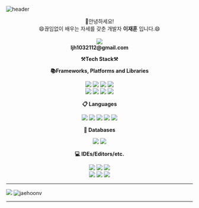 ![header](https://capsule-render.vercel.app/api?type=Waving&color=gradient&height=250&section=header&text=Welcome%20jaehoon's%20Github&fontSize=60&animation=fadeIn&fontAlignY=35)

<p align="center" display="inline-block">
    👋안녕하세요!
   </br>
   😄끊임없이 배우는 자세를 갖춘 개발자 <Strong>이재훈</Strong> 입니다.😄
   </br>
   </br>
   <img src="https://img.shields.io/badge/Gmail-D14836?&logo=gmail&logoColor=white"/>
   </br>
   <Strong>ljh1032112@gmail.com</Strong>
</p>

<p align="center">
    <Strong>⚒️Tech Stack⚒️</Strong><br>
</p>
<p align="center">
    <Strong>📚Frameworks, Platforms and Libraries</Strong>
</p>
<p align="center" display="inline-block">
<img src="https://img.shields.io/badge/jquery-%230769AD.svg?style=for-the-badge&logo=jquery&logoColor=white"/>
<img src="https://img.shields.io/badge/node.js-6DA55F?style=for-the-badge&logo=node.js&logoColor=white"/>
<img src="https://img.shields.io/badge/spring-%236DB33F.svg?style=for-the-badge&logo=spring&logoColor=white"/>
<img src="https://img.shields.io/badge/Spring Boot-6DB33F.svg?style=for-the-badge&logo=Spring Boot&logoColor=white"/>
<br>
<img src="https://img.shields.io/badge/vuejs-%2335495e.svg?style=for-the-badge&logo=vuedotjs&logoColor=%234FC08D"/>
<img src="https://img.shields.io/badge/Chart.js-FF6384?style=for-the-badge&logo=Chart.js&logoColor=36A2EB"/>
<img src="https://img.shields.io/badge/bootstrap-%23563D7C.svg?style=for-the-badge&logo=bootstrap&logoColor=white"/>
<img src="https://img.shields.io/badge/JSON-000000.svg?style=for-the-badge&logo=JSON&logoColor=white"/>
</p>

<p align="center">
    <Strong>📋 Languages</Strong>
</p>

<p align="center">
<img src="https://img.shields.io/badge/java-%23ED8B00.svg?style=for-the-badge&logo=java&logoColor=white"/>
<img src="https://img.shields.io/badge/javascript-%23323330.svg?style=for-the-badge&logo=javascript&logoColor=%23F7DF1E"/>
<img src="https://img.shields.io/badge/html5-%23E34F26.svg?style=for-the-badge&logo=html5&logoColor=white"/>
<img src="https://img.shields.io/badge/css3-%231572B6.svg?style=for-the-badge&logo=css3&logoColor=white"/>
<img src="https://img.shields.io/badge/c-%2300599C.svg?style=for-the-badge&logo=c&logoColor=white"/>
</p>
<p align="center">
    <Strong>💾 Databases</Strong>
</p>

<p align="center">
<img src="https://img.shields.io/badge/mysql-%2300f.svg?style=for-the-badge&logo=mysql&logoColor=white"/>
<img src="https://img.shields.io/badge/Oracle-F80000?style=for-the-badge&logo=oracle&logoColor=white"/>
</p>

<p align="center">
    <Strong>💻 IDEs/Editors/etc.</Strong>
</p>

<p align="center">
<img src="https://img.shields.io/badge/Eclipse-FE7A16.svg?style=for-the-badge&logo=Eclipse&logoColor=white"/>
<img src="https://img.shields.io/badge/Visual%20Studio%20Code-0078d7.svg?style=for-the-badge&logo=visual-studio-code&logoColor=white"/>
<img src="https://img.shields.io/badge/Atom-%2366595C.svg?style=for-the-badge&logo=atom&logoColor=white"/>
</br>
<img src="https://img.shields.io/badge/Google Sheets-34A853.svg?style=for-the-badge&logo=Google Sheets&logoColor=white"/>
<img src="https://img.shields.io/badge/Postman-FF6C37.svg?style=for-the-badge&logo=Postman&logoColor=white"/>
<img src="https://img.shields.io/badge/Zoom-2D8CFF.svg?style=for-the-badge&logo=Zoom&logoColor=white"/>
</p>


<hr>
<p>
<img src="https://github-readme-stats.vercel.app/api?username=jaehoonV&theme=vue&icons=true"/>
<img src="https://github-readme-stats.vercel.app/api/top-langs?username=jaehoonv&show_icons=true&locale=en&layout=compact" alt="jaehoonv" />
</p>

<hr>



